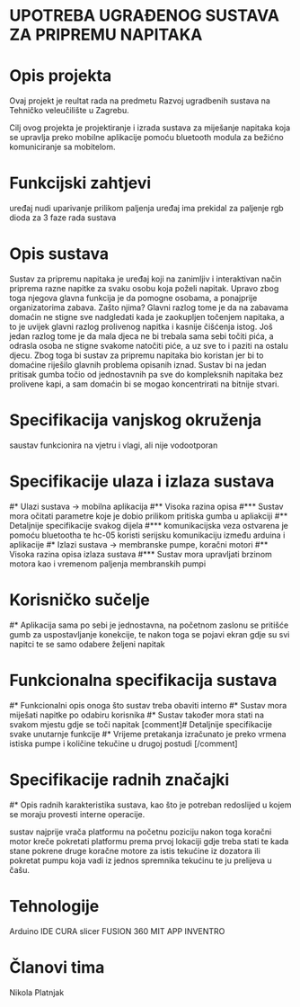 # UPOTREBA UGRAĐENOG SUSTAVA ZA PRIPREMU NAPITAKA


# Opis projekta
Ovaj projekt je reultat rada na predmetu Razvoj ugradbenih sustava na Tehničko veleučilište u Zagrebu.

Cilj ovog projekta je projektiranje i izrada sustava za miješanje napitaka koja se upravlja preko mobilne aplikacije pomoću bluetooth modula za bežićno komuniciranje sa mobitelom.

# Funkcijski zahtjevi
uređaj nudi uparivanje prilikom paljenja
uređaj ima prekidal za paljenje
rgb dioda za 3 faze rada sustava
# Opis sustava 
Sustav za pripremu napitaka je uređaj koji na zanimljiv i interaktivan način priprema razne napitke za svaku osobu koja poželi napitak. Upravo zbog toga njegova glavna funkcija je da pomogne osobama, a ponajprije organizatorima zabava. Zašto njima? Glavni razlog tome je da na zabavama domaćin ne stigne sve nadgledati kada je zaokupljen točenjem napitaka, a to je uvijek glavni razlog prolivenog napitka i kasnije čišćenja istog. Još jedan razlog tome je da mala djeca ne bi trebala sama sebi točiti pića, a odrasla osoba ne stigne svakome natočiti piće, a uz sve to  i paziti na ostalu djecu. Zbog toga bi sustav za pripremu napitaka bio koristan jer bi to domaćine riješilo glavnih problema opisanih iznad. Sustav bi na jedan pritisak gumba točio od jednostavnih pa sve do kompleksnih napitaka bez prolivene kapi, a sam domaćin bi se mogao koncentrirati na bitnije stvari. 
# Specifikacija vanjskog okruženja 
saustav funkcionira na vjetru i vlagi, ali nije vodootporan
# Specifikacije ulaza i izlaza sustava
#* Ulazi sustava -> mobilna aplikacija
#** Visoka razina opisa
#*** Sustav mora očitati parametre koje je dobio prilikom pritiska gumba u apliakciji
#** Detaljnije specifikacije svakog dijela
#*** komunikacijska veza ostvarena je pomoću bluetootha te hc-05 koristi serijsku komunikaciju između arduina i aplikacije
#* Izlazi sustava -> membranske pumpe, koračni motori
#** Visoka razina opisa izlaza sustava
#*** Sustav mora upravljati brzinom motora kao i vremenom paljenja membranskih pumpi
# Korisničko sučelje 
#* Aplikacija sama po sebi je jednostavna, na početnom zaslonu se pritišće gumb za uspostavljanje konekcije, te nakon toga se pojavi ekran gdje su svi napitci te se samo odabere željeni napitak
# Funkcionalna specifikacija sustava 
#* Funkcionalni opis onoga što sustav treba obaviti interno
#* Sustav mora miješati napitke po odabiru korisnika
#* Sustav također mora stati na svakom mjestu gdje se toči napitak
[comment]# Detaljnije specifikacije svake unutarnje funkcije
#* Vrijeme pretakanja izračunato je preko vrmena istiska pumpe i količine tekučine u drugoj postudi
[/comment]
# Specifikacije radnih značajki 
#* Opis radnih karakteristika sustava, kao što je potreban redoslijed u kojem se moraju provesti interne operacije.

sustav najprije vrača platformu na početnu poziciju
nakon toga koračni motor kreče pokretati platformu prema prvoj lokaciji gdje treba stati te kada stane pokrene druge koračne motore za istis tekućine iz dozatora ili pokretat pumpu koja vadi iz jednos spremnika tekućinu te ju prelijeva u čašu.

# Tehnologije
Arduino IDE
CURA slicer
FUSION 360
MIT APP INVENTRO

# Članovi tima
Nikola Platnjak